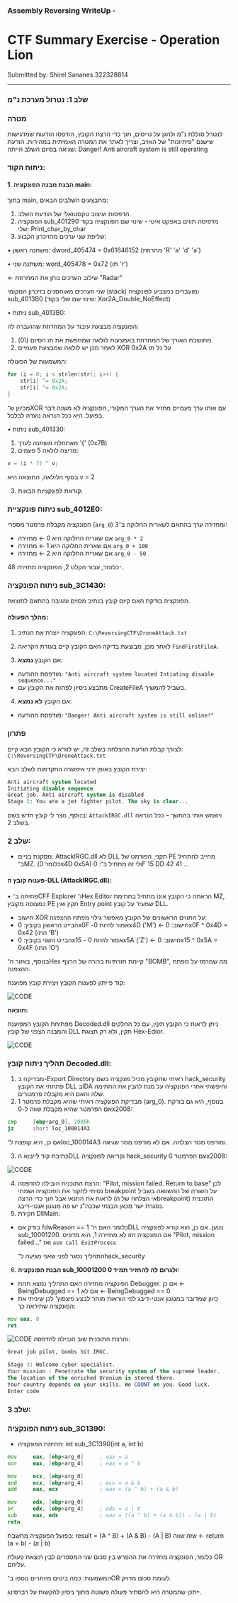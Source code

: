 ### Assembly Reversing WriteUp - 
# CTF Summary Exercise - Operation Lion 

Submitted by: Shirel Sananes 322328814
________________________________________________________________________________

### שלב 1: נטרול מערכת נ"מ

### **מטרה**

לנטרל סוללת נ"מ ולהגן על טייסים, תוך כדי הרצת הקובץ, הודפסו הודעות שמדגישות שישנם "פיתיונות" של האויב, וצריך לאתר את המטרה האמיתית במהירות.
הודעת שגיאה בסיום השלב הייתה: Danger! Anti aircraft system is still operating

### ניתוח הקוד:
#### 1. הבנת מבנה הפונקציה main: 
בתוך main, מתבצעים השלבים הבאים:

1. הדפסות ועיצוב טקסטואלי של הודעת השלב.
2. הפונקציה sub_401290 מדפיסה תווים באפקט איטי - שינוי שם הפונקציה בקוד שלי: Print_char_by_char
3. שליפת שני ערכים מהזיכרון הקבוע:
   
• משתנה ראשון: dword_405474 = 0x61646152 (מחרוזת 'R' 'a' 'd' 'a')
   
• משתנה שני: word_405478 = 0x72 (תו 'r')
   
← שילוב הערכים נותן את המחרוזת "Radar"

שני הערכים מאוחסנים בזיכרון המקומי (stack) ומועברים כמצביע לפונקציה sub_4013B0 (שינוי שם שלי בקוד: Xor2A_Double_NoEffect)

• ניתוח sub_4013B0:

הפונקציה מבצעת עיבוד על המחרוזת שהועברה לה:
1. מחושבת האורך של המחרוזת באמצעות לולאה שמחפשת את תו הסיום (\0)
2. לאחר מכן יש לולאה שמבצעת פעמיים XOR 0x2A על כל תו

המשמעות של הפעולה:

```c
for (i = 0; i < strlen(str); i++) {
    str[i] ^= 0x2A;
    str[i] ^= 0x2A;
}
```
מכיוון ש־XOR עם אותו ערך פעמיים מחזיר את הערך המקורי, הפונקציה לא משנה דבר בפועל. היא ככל הנראה נועדה לבלבל.

• ניתוח sub_401330:
  1. מאתחלת משתנה לערך '{' (0x7B)
  2. מריצה לולאה 5 פעמים:
```c
v = (i * 7) ^ v;
```
בסוף הלולאה, התוצאה היא v = 2
  
  3. קוראת לפונקציות הבאות:

### ניתוח פונקציית sub_4012E0:
הפונקציה מקבלת פרמטר מספרי (`arg_0`) ומחזירה ערך בהתאם לשארית החלוקה ב־3:

- אם שארית החלוקה היא 0 ← מחזירה `arg_0 * 2`
- אם שארית החלוקה היא 1 ← מחזירה `arg_0 + 100`
- אם שארית החלוקה היא 2 ← מחזירה `arg_0 - 50`

כלומר, עבור הקלט 2, הפונקציה מחזירה 48-.

 ### ניתוח הפונקציה sub_3C1430:
 
הפונקציה בודקת האם קיום קובץ בנתיב מסוים ומגיבה בהתאם לתוצאה.

#### מהלך הפעולה:

1. הפונקציה יוצרת את הנתיב: `C:\ReversingCTF\DroneAttack.txt`

2. לאחר מכן, מבוצעת בדיקה האם הקובץ קיים בעזרת הקריאה `FindFirstFileA`.

3. אם הקובץ **נמצא**:
- מודפסת ההודעה: `"Anti aircraft system located Intiating disable sequence..."`
- מתבצע ניסיון לפתוח את הקובץ עם CreateFileA בשביל להמשיך.

4. אם הקובץ **לא נמצא**:
- מודפסת ההודעה: `"Danger! Anti aircraft system is still online!"`

### **פתרון**

לצורך קבלת הודעת ההצלחה בשלב זה, יש לוודא כי הקובץ הבא קיים: `C:\ReversingCTF\DroneAttack.txt`

יצירת הקובץ באופן ידני איפשרה התקדמות לשלב הבא:
```sql
Anti aircraft system located
Initiating disable sequence
Great job. Anti aircraft system is disabled
Stage 2: You are a jet fighter pilot. The sky is clear...
```
בנוסף, נוצר לי קובץ חדש בשם: `AttackIRGC.dll`  וישמש אותי בהמשך – ככל הנראה בשלב 2.

### שלב 2: 
* מסקנת בניים: AttackIRGC.dll לא DLL תקני, הפורמט של PE מחייב להתחיל ב־MZ. (כלומר 0x4D 0x5A) ולי זה מתחיל ב־: 
0F 15 DD 42 41 ... 


#### פענוח קובץ ה-DLL (AttackIRGC.dll):

• פתיחה ב־CFF Explorer ו־Hex Editor הראתה כי הקובץ אינו מתחיל בחתימת MZ, כמצופה מקובץ PE תקין ואין Entry point שמעיד על קובץ DLL.

* חישוב XOR על התווים הראשונים של הקובץ מאפשר גילוי מפתח ההצפנה:
* הבייט הראשון בקובץ: 0x0F -אמור להיות 0x4D ('M')
←  חישוב: 0x0F ^ 0x4D = 0x42 (התו 'B')
* הבייט השני בקובץ: 0x15 - אמור להיות 0x5A ('Z')
←  חישוב: 0x15 ^ 0x5A = 0x4F (התו 'O')

בנוסף, באזור ה־Hex קיימת חזרתיות ברורה של הרצף "BOMB", מה שמרמז על מפתח ההצפנה.

קוד פייתון לפענוח הקובץ ויצירת קובץ מפוענח:

![CODE](https://github.com/shirelsan/Assembly-Reversing/blob/main/image_CTF/code_py.png?raw=true)

**תוצאה:**

מפתיחת הקובץ המפוענח Decoded.dll ניתן לראות כי הקובץ תקין, עם כל החלקים והמבנה הצפוי של קובץ DLL תקין, ולא רק תצוגת Hex-Edior.


![CODE](https://github.com/shirelsan/Assembly-Reversing/blob/main/image_CTF/dll.png?raw=true)

### תהליך ניתוח קובץ Decoded.dll:

1. מבדיקה ב-Export Directory ראיתי שהקובץ מכיל פונקציה בשם hack_security פתחתי את הקובץ DLL בIDA וחיפשתי אחרי הפונקציה על מנת להבין את החתימה שלה והאם היא מקבלת פרמטרים.
2. מבדיקת הפונקציה ראיתי שהיא מקבלת פרמטר 1 (arg_0). בנוסף, היא גם בודקת אם הפרמטר שהיא מקבלת שווה ל-0x2008:
```asm
cmp     [ebp+arg_0], 2008h
jz      short loc_100014A3
```
אם כן, היא קופצת ל־loc_100014A3 ומודפס מסר הצלחה. אם לא מודפס מסר שגיאה. 

3. כתיבת קוד לייבוא הDLL וקריאה לפונקציה hack_security עם הפרמטר 0x2008:

![CODE](https://github.com/shirelsan/Assembly-Reversing/blob/main/image_CTF/func.png?raw=true)

4. הרצת התוכנית הובילה להדפסה: "Pilot, mission failed. Return to base" לכן נסיתי לחקור את הפונקציה ושמתי breakpoint על השורה של ההשוואה בשביל לראות את התנאי אבל תוך כדי הרצה (אי הצלחה של הbreakpoint) התוכנית נסגרת ישר מכאן הבנתי שככה"נ יש פה מנגנון אנטי-דיבג.
5. חקירת DllMain:
* בודק אם fdwReason == 1 כלומר האם ה־DLL נטען.
  אם כן, הוא קורא לפונקציה sub_10001200. אם הפונקציה הזו לא מחזירה 1, הוא מדפיס "Pilot, mission failed..." ואז ```asm call ExitProcess ```

  התהליך נסגר לפני שאני מגיעה ל־hack_security
6. **הבנת הפונקציה sub_10001200 ולגרום לה להחזיר תמיד 0:**
  * הפונקציה מחזירה האם התהליך נמצא תחת Debugger. אם כן ← BeingDebugged == 1 אם לא ← BeingDebugged == 0
  * כיוון שמדובר במנגנון אנטי-דיבג לפי הוראות מותר לבצע פיצפוץ' לכן שיניתי את הפונקציה שתיראה כך:
```asm
mov eax, 0
ret
```
![CODE](https://github.com/shirelsan/Assembly-Reversing/blob/main/image_CTF/nop.png?raw=true)
והרצת התוכנית שוב הובילה להדפסה:
```sql
Great job pilot, bombs hit IRGC.

Stage 3: Welcome cyber specialist.
Your mission : Penetrate the security system of the supreme leader.
The location of the enriched Uranium is stored there.
Your country depends on your skills. We COUNT on you. Good luck.
Enter code
```
### שלב 3:



### ניתוח הפונקציה sub_3C1390:

* חתימת הפונקציה: int sub_3C1390(int a, int b)
```asm
mov     eax, [ebp+arg_0]     ; eax = a
xor     eax, [ebp+arg_4]     ; eax = a ^ b

mov     ecx, [ebp+arg_0]     
and     ecx, [ebp+arg_4]     ; ecx = a & b
add     eax, ecx             ; eax = (a ^ b) + (a & b)

mov     edx, [ebp+arg_0]     
or      edx, [ebp+arg_4]     ; edx = a | b
sub     eax, edx             ; eax = ((a ^ b) + (a & b)) - (a | b)
retn
```
בפועל הפונקציה מחשבת: result = (A ^ B) + (A & B) - (A | B) שזה שווה ← return (a + b) - (a | b)

כלומר, הפונקציה מחזירה את ההפרש בין סכום שני המספרים לבין תוצאת פעולת OR עליהם.

המשמעות: כמה ביטים מיותרים נוספו ב־OR לעומת סכום מדויק.

ייתכן שהמטרה היא להסתיר פעולה פשוטה מתוך ניסיון להקשות על רברסינג.








